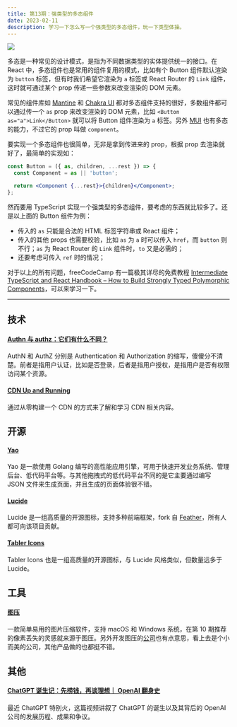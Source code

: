 ```yaml
---
title: 第13期：强类型的多态组件
date: 2023-02-11
description: 学习一下怎么写一个强类型的多态组件，玩一下类型体操。
---
```


![](/static/weekly/issue-13-cover.jpg)

多态是一种常见的设计模式，是指为不同数据类型的实体提供统一的接口。在 React 中，多态组件也是常用的组件复用的模式，比如有个 Button 组件默认渲染为 `button` 标签，但有时我们希望它渲染为 `a` 标签或 React Router 的 `Link` 组件，这时就可通过某个 prop 传递一些参数来改变渲染的 DOM 元素。

常见的组件库如 [Mantine](https://mantine.dev/) 和 [Chakra UI](https://chakra-ui.com/) 都对多态组件支持的很好，多数组件都可以通过传一个 `as` prop 来改变渲染的 DOM 元素，比如 `<Button as="a">Link</Button>` 就可以将 Button 组件渲染为 `a` 标签。另外 [MUI](https://mui.com/) 也有多态的能力，不过它的 prop 叫做 `component`。

要实现一个多态组件也很简单，无非是拿到传进来的 prop，根据 prop 去渲染就好了，最简单的实现如：

```jsx
const Button = ({ as, children, ...rest }) => {
  const Component = as || 'button';

  return <Component {...rest}>{children}</Component>;
};
```

然而要用 TypeScript 实现一个强类型的多态组件，要考虑的东西就比较多了。还是以上面的 Button 组件为例：

- 传入的 `as` 只能是合法的 HTML 标签字符串或 React 组件；
- 传入的其他 props 也需要校验，比如 `as` 为 `a` 时可以传入 `href`，而 `button` 则不行；`as` 为 React Router 的 `Link` 组件时，`to` 又是必需的；
- 还要考虑可传入 `ref` 时的情况；

对于以上的所有问题，freeCodeCamp 有一篇极其详尽的免费教程 [Intermediate TypeScript and React Handbook – How to Build Strongly Typed Polymorphic Components](https://www.freecodecamp.org/news/build-strongly-typed-polymorphic-components-with-react-and-typescript/)，可以来学习一下。

<hr />

## 技术

#### [Authn 与 authz：它们有什么不同？](https://www.cloudflare.com/zh-cn/learning/access-management/authn-vs-authz/)

AuthN 和 AuthZ 分别是 Authentication 和 Authorization 的缩写，傻傻分不清楚。前者是指用户认证，比如是否登录，后者是指用户授权，是指用户是否有权限访问某个资源。

#### [CDN Up and Running](https://github.com/leandromoreira/cdn-up-and-running)

通过从零构建一个 CDN 的方式来了解和学习 CDN 相关内容。

## 开源

#### [Yao](https://github.com/YaoApp/yao)

Yao 是一款使用 Golang 编写的高性能应用引擎，可用于快速开发业务系统、管理后台、低代码平台等。与其他拖拽式的低代码平台不同的是它主要通过编写 JSON 文件来生成页面，并且生成的页面体验很不错。

#### [Lucide](https://github.com/lucide-icons/lucide)

Lucide 是一组高质量的开源图标，支持多种前端框架，fork 自 [Feather](https://github.com/feathericons/feather)，所有人都可向该项目贡献。

#### [Tabler Icons](https://github.com/tabler/tabler-icons)

Tabler Icons 也是一组高质量的开源图标，与 Lucide 风格类似，但数量远多于 Lucide。

## 工具

#### [图压](https://tuya.xinxiao.tech/)

一款简单易用的图片压缩软件，支持 macOS 和 Windows 系统，在第 10 期推荐的像素丢失的灵感就来源于图压。另外开发图压的[公司](https://xinxiao.tech/)也有点意思，看上去是个小而美的公司，其他产品做的也都挺不错。

## 其他

#### [ChatGPT 诞生记：先捞钱，再谈理想｜ OpenAI 翻身史](https://www.bilibili.com/video/BV1Te4y1w7D6)

最近 ChatGPT 特别火，这篇视频讲叙了 ChatGPT 的诞生以及其背后的 OpenAI 公司的发展历程、成果和争议。
